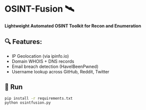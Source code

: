 # OSINT-Fusion 🛰️
**Lightweight Automated OSINT Toolkit for Recon and Enumeration**

## 🔍 Features:
- IP Geolocation (via ipinfo.io)
- Domain WHOIS + DNS records
- Email breach detection (HaveIBeenPwned)
- Username lookup across GitHub, Reddit, Twitter

## 🚀 Run
```bash
pip install -r requirements.txt
python osintfusion.py
